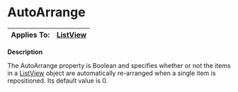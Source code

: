




<h1 class="heading"><span class="name">AutoArrange</span></h1>

| Applies To: | [ListView](../a-z/listview.md) |
| --- | ---  |


**Description**


The AutoArrange property is Boolean and specifies whether or not the items in a [ListView](../a-z/listview.md) object are automatically re-arranged when a single item is repositioned. Its default value is 0.



